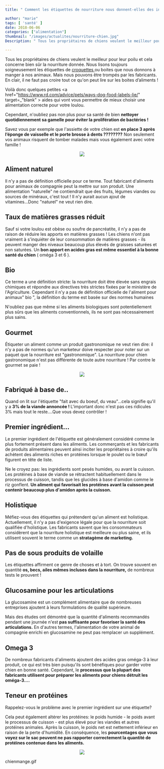 ```yaml
---
title: " Comment les étiquettes de nourriture nous donnent-elles des indications fausses?   "

author: "marie"
tags: [ 'santé' ]
date: 2018-06-06
categories: ["alimentation"]
thumbnail: "/images/actualites/nourriture-chien.jpg"
Description: " Tous les propriétaires de chiens veulent le meilleur pour leur poilu et cela concerne bien sûr la nourriture donnée. Nous lisons toujours soigneusement les étiquettes de croquettes ou boites que nous donnons à manger à nos animaux. Mais nous pouvons être trompés par les fabricants https://www.rd.com/advice/pets/ways-dog-food-labels-lie/. E, clair, il ne faut pas croire tout ce qu'on peut lire sur les boites d’aliments !"

---
```

Tous les propriétaires de chiens veulent le meilleur pour leur poilu et cela concerne bien sûr la nourriture donnée. Nous lisons toujours soigneusement les étiquettes de <a href="https://www.chien-calme.com/actualites/comment-lire-etiquettes-nourriture-chien" target="_blank"> croquettes </a> ou boites que nous donnons à manger à nos animaux. Mais nous pouvons être trompés par les fabricants. En clair, il ne faut pas croire tout ce qu'on peut lire sur les boites d’aliments !

Voilà donc quelques petites <a href="https://www.rd.com/advice/pets/ways-dog-food-labels-lie/" target=_"blank" > aides </a>qui vont vous permettre de mieux choisir une alimentation correcte pour votre loulou.

Cependant, n'oubliez pas non plus pour sa santé de bien <b>nettoyer quotidiennement sa gamelle pour éviter la prolifération de bactéries !</b>

 Savez vous par exemple que l'assiette de votre chien est <b>en place 3 après l’éponge de vaisselle et le porte brosse à dents ????????</b> Non seulement vos animaux risquent de tomber malades mais vous également avec votre famille !



<p align="center"><img src="/images/actualites/Bol-Chien.png" class="img-responsive"></p>




## Aliment naturel

Il n'y a pas de définition officielle pour ce terme. Tout fabricant d'aliments pour animaux de compagnie peut la mettre sur son produit. Une alimentation "naturelle" ne contiendrait que des fruits, légumes viandes ou sources de minéraux, c'est tout ! Il n'y aurait aucun ajout de vitamines...Donc "naturel" ne veut rien dire.

## Taux de matières grasses réduit
Sauf si votre loulou est obèse ou soufre de pancréatite, il n'y a pas de raison de réduire les apports en matières grasses !
Les chiens n'ont pas vraiment à s'inquiéter de leur consommation de matières grasses - ils peuvent manger des niveaux beaucoup plus élevés de graisses saturées et non saturées. Un <b>bon apport en acides gras est même essentiel à la bonne santé du chien</b> ( oméga 3 et 6 ).

## Bio
 Ce terme a une définition stricte: la nourriture doit être élevée sans engrais chimiques et répondre aux directives très strictes fixées par le ministère de l'Agriculture. Cependant il n'y a pas de définition officielle de l'aliment pour animaux" bio ", la définition du terme est basée sur des normes humaines

 N'oubliez pas que même si les aliments biologiques sont potentiellement plus sûrs que les aliments conventionnels, ils ne sont pas nécessairement plus sains.



## Gourmet
Étiqueter un aliment comme un produit gastronomique ne veut rien dire: il n'y a pas de normes qu'un marketeur doive respecter pour noter sur un paquet que la nourriture est "gastronomique". La nourriture pour chien gastronomique n'est pas différente de toute autre nourriture ! Par contre le gourmet se paie !


<p align="center"><img src="/images/actualites/gourmetfood.jpg" class="img-responsive"></p>



## Fabriqué à base de..
Quand on lit sur l'étiquette "fait avec du boeuf, du veau"...cela signifie qu'il y a <b>3% de la viande annoncée ! </b> L'important donc n'est pas ces ridicules 3% mais tout le reste....Que vous devez contrôler !




## Premier ingrédient...
Le premier ingrédient de l'étiquette est généralement considéré comme le plus fortement présent dans les aliments.
Les commerçants et les fabricants de produits alimentaires peuvent ainsi inciter les propriétaires à croire qu'ils achètent des aliments riches en protéines lorsque le poulet ou le bœuf figurent en tête de liste.

Ne le croyez pas: les ingrédients sont pesés humides, ou avant la cuisson. Les protéines à base de viande se rétractent habituellement dans le processus de cuisson, tandis que les glucides à base d'amidon comme le riz gonflent. <b>Un aliment qui favorisait les protéines avant la cuisson peut contenir beaucoup plus d'amidon après la cuisson.</b>

## Holistique

Méfiez-vous des étiquettes qui prétendent qu'un aliment est holistique. Actuellement, il n'y a pas d'exigence légale pour que la nourriture soit qualifiée d'holistique. Les fabricants savent que les consommateurs considèrent que la nourriture holistique est meilleure ou plus saine, et ils utilisent souvent le terme comme un <b>stratagème de marketing.</b>


## Pas de sous produits de volaille
Les étiquettes affirment ce genre de choses et à tort. On trouve souvent en quantité <b>os, becs, ailes mêmes incluses dans la nourriture,</b> de nombreux tests le prouvent !

<h2> Glucosamine pour les articulations </h2>

La glucosamine est un complément alimentaire que de nombreuses entreprises ajoutent  à leurs formulations de qualité supérieure.

Mais des études ont démontré que la quantité d'aliments recommandés pendant une journée n'est <b>pas suffisante pour favoriser la santé des articulations.</b> En d'autres termes, l'alimentation de votre animal de compagnie enrichi en glucosamine ne peut pas remplacer un supplément.



## Omega 3
De nombreux fabricants d'aliments ajoutent des acides gras oméga-3 à leur produit, ce qui est très bien puisqu'ils sont bénéfiques pour garder votre chien en bonne santé. Cependant, le <b>processus que la plupart des fabricants utilisent pour préparer les aliments pour chiens détruit les oméga-3....</b>

## Teneur en protéines
Rappelez-vous le problème avec le premier ingrédient sur une étiquette?

Cela peut également altérer les protéines: le poids humide - le poids avant le processus de cuisson - est plus élevé pour les viandes et autres protéines animales. Après la cuisson, le poids net est nettement inférieur en raison de la perte d'humidité. En conséquence, les <b>pourcentages que vous voyez sur le sac peuvent ne pas rapporter correctement la quantité de protéines contenue dans les aliments. </b>


<p align="center"><img src="/images/actualites/chienmange.gif" class="img-responsive"></p>chienmange.gif